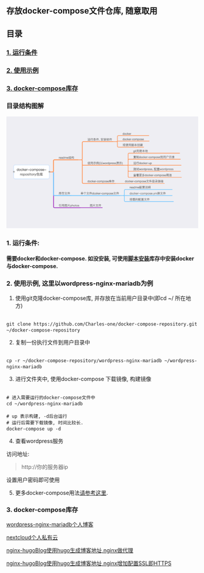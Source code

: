 
## 存放docker-compose文件仓库, 随意取用


## 目录

### <a href="#first">1. 运行条件</a>
### <a href="#two">2. 使用示例</a>
### <a href="#three">3. docker-compose库存</a>

### 目录结构图解

![img](photos/docker-compose-reposityory.png)



### <a id="first">1. 运行条件:</a>

#### 需要docker和docker-compose. 如没安装, 可使用[脚本安装](https://github.com/Charles-one/shell-repository)库存中安装docker与docker-compose.


### <a id="two">2. 使用示例, 这里以wordpress-nginx-mariadb为例</a>

1. 使用git克隆docker-compose库, 并存放在当前用户目录中(即cd ~/ 所在地方)

```

git clone https://github.com/Charles-one/docker-compose-repository.git ~/docker-compose-repository

```

2. 复制一份执行文件到用户目录中

```

cp -r ~/docker-compose-repository/wordpress-nginx-mariadb ~/wordpress-nginx-mariadb

```

3. 进行文件夹中, 使用docker-compose 下载镜像, 构建镜像

```

# 进入需要运行的docker-compose文件中
cd ~/wordpress-nginx-mariadb

# up 表示构建, -d后台运行
# 运行后需要下载镜像, 时间比较长.
docker-compose up -d

```

4. 查看wordpress服务

访问地址:

>http://你的服务器ip

设置用户密码即可使用

5. 更多docker-compose用法[请参考这里](https://charles-one.github.io/xiaoxinLab/linux/docker-compose简单使用/).


### <a id="three" >3. docker-compose库存</a>

<a href="wordpress-nginx-mariadb/">wordpress-nginx-mariadb个人博客</a>

<a href="nextcloud">nextcloud个人私有云</a>

<a href="nginx-hugoBlog">nginx-hugoBlog使用hugo生成博客地址,nginx做代理</a>

<a href="nginx-https-hugoBlog">nginx-hugoBlog使用hugo生成博客地址,nginx增加配置SSL即HTTPS</a>



